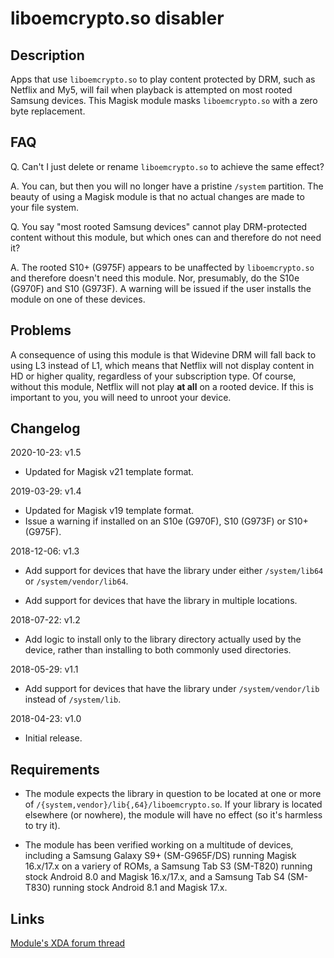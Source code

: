 # **liboemcrypto.so disabler**

## Description

Apps that use `liboemcrypto.so` to play content protected by DRM, such as Netflix and My5, will fail when playback is attempted on most rooted Samsung devices. This Magisk module masks `liboemcrypto.so` with a zero byte replacement.

## FAQ

Q. Can't I just delete or rename `liboemcrypto.so` to achieve the same effect?

A. You can, but then you will no longer have a pristine `/system` partition. The beauty of using a Magisk module is that no actual changes are made to your file system.

Q. You say "most rooted Samsung devices" cannot play DRM-protected content without this module, but which ones can and therefore do not need it?

A. The rooted S10+ (G975F) appears to be unaffected by `liboemcrypto.so` and therefore doesn't need this module. Nor, presumably, do the S10e (G970F) and S10 (G973F). A warning will be issued if the user installs the module on one of these devices.

## Problems

A consequence of using this module is that Widevine DRM will fall back to using L3 instead of L1, which means that Netflix will not display content in HD or higher quality, regardless of your subscription type. Of course, without this module, Netflix will not play **at all** on a rooted device. If this is important to you, you will need to unroot your device.

## Changelog

2020-10-23: v1.5

- Updated for Magisk v21 template format.

2019-03-29: v1.4

- Updated for Magisk v19 template format.
- Issue a warning if installed on an S10e (G970F), S10 (G973F) or S10+ (G975F).

2018-12-06: v1.3

- Add support for devices that have the library under either `/system/lib64` or `/system/vendor/lib64`.

- Add support for devices that have the library in multiple locations.

2018-07-22: v1.2

- Add logic to install only to the library directory actually used by the device, rather than installing to both commonly used directories.

2018-05-29: v1.1

- Add support for devices that have the library under `/system/vendor/lib` instead of `/system/lib`.

2018-04-23: v1.0

- Initial release.

## Requirements
- The module expects the library in question to be located at one or more of `/{system,vendor}/lib{,64}/liboemcrypto.so`. If your library is located elsewhere (or nowhere), the module will have no effect (so it's harmless to try it).

- The module has been verified working on a multitude of devices, including a Samsung Galaxy S9+ (SM-G965F/DS) running Magisk 16.x/17.x on a variery of ROMs, a Samsung Tab S3 (SM-T820) running stock Android 8.0 and Magisk 16.x/17.x, and a Samsung Tab S4 (SM-T830) running stock Android 8.1 and Magisk 17.x.

## Links
[Module's XDA forum thread](https://forum.xda-developers.com/apps/magisk/magisk-liboemcrypto-disabler-drm-t3794393)
